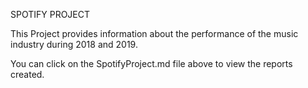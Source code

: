 SPOTIFY PROJECT

This Project provides information about the performance of the music industry during 2018 and 2019. 



You can click on the SpotifyProject.md file above to view the reports created.
